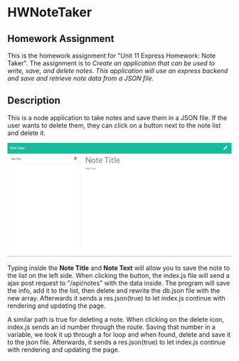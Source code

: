 # HWNoteTaker

## Homework Assignment
This is the homework assignment for "Unit 11 Express Homework: Note Taker". The assignment is to *Create an application that can be used to write, save, and delete notes. This application will use an express backend and save and retrieve note data from a JSON file.*

## Description
This is a node application to take notes and save them in a JSON file. If the user wants to delete them, they can click on a button next to the note list and delete it.

![noteTaking](img/notetakerimg.png)

Typing inside the **Note Title** and **Note Text** will allow you to save the note to the list on the left side. When clicking the button, the index.js file will send a ajax post request to "/api/notes" with the data inside. The program will save the info, add it to the list, then delete and rewrite the db.json file with the new array. Afterwards it sends a res.json(true) to let index.js continue with rendering and updating the page.


A similar path is true for deleting a note. When clicking on the delete icon, index.js sends an id number through the route. Saving that number in a variable, we look it up through a for loop and when found, delete and save it to the json file. Afterwards, it sends a res.json(true) to let index.js continue with rendering and updating the page.